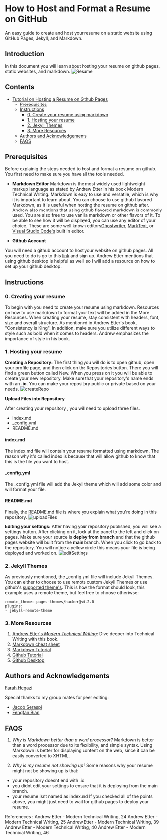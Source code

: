 # How to Host and Format a Resume on GitHub

An easy guide to create and host your resume on a static website using GitHub Pages, Jekyll, and Markdown.

## Introduction 
In this document you will learn about hosting your resume on github pages, static websites, and markdown. 
![Resume](https://media.giphy.com/media/v1.Y2lkPTc5MGI3NjExZm1kdjI3ZWh1b3YzcGFrdHR3bGhpZDBtaGVsamFxZmYxbzNjcmdldSZlcD12MV9pbnRlcm5hbF9naWZfYnlfaWQmY3Q9Zw/8HZ1wmshxbz0995Pa3/giphy.gif)

## Contents
- [Tutorial on Hosting a Resume on Github Pages](#tutorial-on-hosting-a-resume-on-github-pages)
  - [Prerequisites](#prerequisites)
  - [Instructions](#instructions)
    - [0. Create your resume using markdown](#0-create-your-resume)
    - [1. Hosting your resume](#1-host-your-resume)
    - [2. Jekyll Themes](#2-jekyll-themes)
    - [3. More Resources](#3-more-resources)
  - [Authors and Acknowledgements](#authors-and-acknowledgements)
  - [FAQS](#faqs)

  
## Prerequisites
  Before explainig the steps needed to host and format a resume on github. You first need to make sure you have all the tools needed.
  - **Markdown Editor** 
  Markdown is the most widely used lightweight markup language as stated by Andrew Etter in his book Modern Technical Writing. Markdown is easy to use and versatile, which is why it is important to learn about. You can choose to use github flavored Markdown, as it is useful when hosting the resume on github after. Andrew also mentions that using github flavored markdown is commonly used. You are also free to use vanilla markdown or other flavors of it. To be able to see how it will be displayed, you can use any editor of your choice. These are some well known editors[Ghostwriter](https://ghostwriter.kde.org/), [MarkText](https://github.com/marktext/marktext), or [Visual Studio Code's](https://code.visualstudio.com/) built in editor. 

  - **Github Account** 
      
  You will need a github account to host your website on github pages. All you need to do is go to this [link](https://github.com/) and sign up. Andrew Etter mentions that using github desktop is helpful as well, so I will add a resource on how to set up your github desktop.


## Instructions
### 0. Creating your resume

To begin with you need to create your resume using markdown. Resources on how to use markdown to format your text will be added in the More Resources.
When creating your resume, stay consistent with headers, font, size and overall structure. As mentioned in Andrew Etter's book, "Consistency is King". In addition, make sure you utilize different ways to style such as bold when it comes to headers. Andrew emphasizes the importance of style in his book.
### 1. Hosting your resume

**Creating a Repository:**
The first thing you will do is to open github, open your profile page, and then click on the Repositories button. There you will find a green button called New. When you press on it you will be able to create your new repository. Make sure that your repository's name ends with an **.io**. You can make your repository public or private based on your needs.
![createRepo](https://media.giphy.com/media/v1.Y2lkPTc5MGI3NjExc2VqYnBodHpodzY4bnA2ZWh3azF5eHFwYXVyeDlwZmNxM2lhbGcwdSZlcD12MV9pbnRlcm5hbF9naWZfYnlfaWQmY3Q9Zw/xEcRFSZlp7nK6nF2YG/giphy.gif)

**Upload Files into Repository**

After creating your repository , you will need to upload three files. 
  - index.md 
  - _config.yml 
  - README.md 

#### index.md
The index.md file will contain your resume formatted using markdown. The reason why it's called index is because that will allow github to know that this is the file you want to host.

#### _config.yml
The _config.yml file will add the Jekyll theme which will add some color and will format your file.

#### README.md
Finally, the README.md file is where you explain what you're doing in this repository.
![uploadFiles](https://media.giphy.com/media/v1.Y2lkPTc5MGI3NjExdTNienBhenpiMGh4dHZoeWRraGJvaHFydmtyZzI0emJzMmI2eTFhcSZlcD12MV9pbnRlcm5hbF9naWZfYnlfaWQmY3Q9Zw/pVUXcnF9bS1zKxArmB/giphy.gif)

**Editing your settings:**
After having your repository published, you will see a settings button. After clicking on it, look at the panel to the left and click on pages. Make sure your source is **deploy from branch** and that the github pages website will built from the **main** branch. When you click to go back to the repository. You will notice a yellow circle this means your file is being deployed and worked on.
![editSettings](https://media.giphy.com/media/v1.Y2lkPTc5MGI3NjExa3RiM3IyNTZmNWhsbGJ5aXRqYjBqcmJ0bTVyYXcyYmVhYWg3eXU1biZlcD12MV9pbnRlcm5hbF9naWZfYnlfaWQmY3Q9Zw/nVsGlp49Th0AsnxO0B/giphy.gif)

### 2. Jekyll Themes

As previously mentioned, the _config.yml file will include Jekyll Themes. You can either to choose to use remote custom Jekyll Themes or use github's [supported theme's](https://pages.github.com/themes/). 
This is how the format should look, this example uses a remote theme, but feel free to choose otheriwse:

```
remote_theme: pages-themes/hacker@v0.2.0
plugins:
- jekyll-remote-theme 
```

### 3. More Resources
1. [Andrew Etter's *Modern Technical Writing*](https://www.amazon.com/Modern-Technical-Writing-Introduction-Documentation-ebook/dp/B01A2QL9SS): Dive deeper into Technical Writing with this book.
2. [Markdown cheat sheet](https://github.com/adam-p/markdown-here/wiki/Markdown-Cheatsheet)
3. [Markdown Tutorial](https://www.markdowntutorial.com/)
4. [Github Tutorial](https://docs.github.com/en/get-started/start-your-journey/hello-world)
5. [Github Desktop](https://desktop.github.com/)

## Authors and Acknowledgements
[Farah Hegazi](https://github.com/farahhegazi)

Special thanks to my group mates for peer editing:
- [Jacob Seraspi](https://github.com/jacobseraspi)
- [Fengfan Bian]()

## FAQS
1. *Why is Markdown better than a word processor?*
Markdown is better than a word processor due to its flexibility, and simple syntax. Using Markdown is better for displaying content on the web, since it can be easily converted to XHTML.

2. *Why is my resume not showing up?*
Some reasons why your resume might not be showing up is that:
- your repository doesnt end with .io
- you didnt edit your settings to ensure that it is deploying from the main branch.
- your resume isnt named as index.md
If you checked all of the points above, you might just need to wait for github pages to deploy your resume.

Refereneces :
Andrew Etter - Modern Technical Writing, 24
Andrew Etter - Modern Technical Writing, 25
Andrew Etter - Modern Technical Writing, 39
Andrew Etter - Modern Technical Writing, 40
Andrew Etter - Modern Technical Writing, 46


